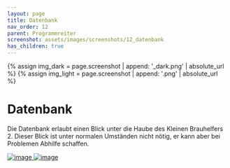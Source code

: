 ```yaml
---
layout: page
title: Datenbank
nav_order: 12
parent: Programmreiter
screenshot: assets/images/screenshots/12_datenbank
has_children: true
---
```


{% assign img_dark = page.screenshot | append: '_dark.png' | absolute_url %}
{% assign img_light = page.screenshot | append: '.png' | absolute_url %}

# Datenbank

Die Datenbank erlaubt einen Blick unter die Haube des Kleinen Brauhelfers 2. Dieser Blick ist unter normalen Umständen nicht nötig, er kann aber bei Problemen Abhilfe schaffen.

<a href="{{ img_dark }}" class="hide-light" target=_blank>
    <img src="{{ img_dark }}" class="{{img_class}}" alt="image" />
</a>
<a href="{{ img_light }}" class="hide-dark" target=_blank>
    <img src="{{ img_light }}" class="{{img_class}}" alt="image" />
</a>
